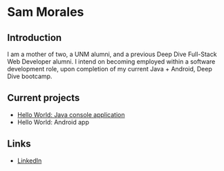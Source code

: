 # Sam Morales

## Introduction

I am a mother of two, a UNM alumni, and a previous Deep Dive Full-Stack Web Developer alumni. I intend on becoming employed within a software development role, upon completion of my current Java + Android, Deep Dive bootcamp.

## Current projects

- [Hello World: Java console application](https://github.com/ddc-java-16/hello-world-smoralesss)
- Hello World: Android app

## Links

- [LinkedIn](https://www.linkedin.com/in/smorales40/)
